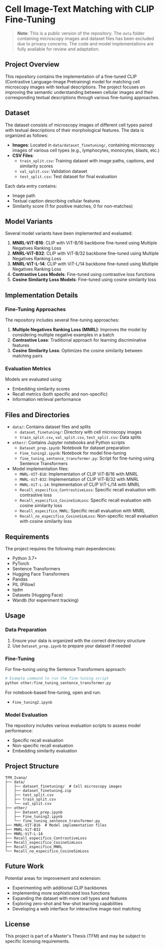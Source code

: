 # Cell Image-Text Matching with CLIP Fine-Tuning

> **Note**: This is a public version of the repository. The `data` folder containing microscopy images and dataset files has been excluded due to privacy concerns. The code and model implementations are fully available for review and adaptation.

## Project Overview

This repository contains the implementation of a fine-tuned CLIP (Contrastive Language-Image Pretraining) model for matching cell microscopy images with textual descriptions. The project focuses on improving the semantic understanding between cellular images and their corresponding textual descriptions through various fine-tuning approaches.

## Dataset

The dataset consists of microscopy images of different cell types paired with textual descriptions of their morphological features. The data is organized as follows:

- **Images**: Located in `data/dataset_finetuning/`, containing microscopy images of various cell types (e.g., lymphocytes, monocytes, blasts, etc.)
- **CSV Files**: 
  - `train_split.csv`: Training dataset with image paths, captions, and similarity scores
  - `val_split.csv`: Validation dataset
  - `test_split.csv`: Test dataset for final evaluation

Each data entry contains:
- Image path
- Textual caption describing cellular features
- Similarity score (1 for positive matches, 0 for non-matches)

## Model Variants

Several model variants have been implemented and evaluated:

1. **MNRL-ViT-B16**: CLIP with ViT-B/16 backbone fine-tuned using Multiple Negatives Ranking Loss
2. **MNRL-ViT-B32**: CLIP with ViT-B/32 backbone fine-tuned using Multiple Negatives Ranking Loss
3. **MNRL-ViT-L-14**: CLIP with ViT-L/14 backbone fine-tuned using Multiple Negatives Ranking Loss
4. **Contrastive Loss Models**: Fine-tuned using contrastive loss functions
5. **Cosine Similarity Loss Models**: Fine-tuned using cosine similarity loss

## Implementation Details

### Fine-Tuning Approaches

The repository includes several fine-tuning approaches:

1. **Multiple Negatives Ranking Loss (MNRL)**: Improves the model by considering multiple negative examples in a batch
2. **Contrastive Loss**: Traditional approach for learning discriminative features
3. **Cosine Similarity Loss**: Optimizes the cosine similarity between matching pairs

### Evaluation Metrics

Models are evaluated using:
- Embedding similarity scores
- Recall metrics (both specific and non-specific)
- Information retrieval performance

## Files and Directories

- `data/`: Contains dataset files and splits
  - `dataset_finetuning/`: Directory with cell microscopy images
  - `train_split.csv`, `val_split.csv`, `test_split.csv`: Data splits
- `other/`: Contains Jupyter notebooks and Python scripts
  - `Dataset_prep.ipynb`: Notebook for dataset preparation
  - `Fine_tuning2.ipynb`: Notebook for model fine-tuning
  - `fine_tuning_sentence_transformer.py`: Script for fine-tuning using Sentence Transformers
- Model implementation files:
  - `MNRL-VIT-B16`: Implementation of CLIP ViT-B/16 with MNRL
  - `MNRL-ViT-B32`: Implementation of CLIP ViT-B/32 with MNRL
  - `MNRL-ViT-L-14`: Implementation of CLIP ViT-L/14 with MNRL
  - `Recall_especifico_ContrastiveLoss`: Specific recall evaluation with contrastive loss
  - `Recall_especifico_CosineSimLoss`: Specific recall evaluation with cosine similarity loss
  - `Recall_especifico_MNRL`: Specific recall evaluation with MNRL
  - `Recall_no_especifico_CosineSimLoss`: Non-specific recall evaluation with cosine similarity loss

## Requirements

The project requires the following main dependencies:
- Python 3.7+
- PyTorch
- Sentence Transformers
- Hugging Face Transformers
- Pandas
- PIL (Pillow)
- tqdm
- Datasets (Hugging Face)
- Wandb (for experiment tracking)

## Usage

### Data Preparation

1. Ensure your data is organized with the correct directory structure
2. Use `Dataset_prep.ipynb` to prepare your dataset if needed

### Fine-Tuning

For fine-tuning using the Sentence Transformers approach:

```python
# Example command to run the fine-tuning script
python other/fine_tuning_sentence_transformer.py
```

For notebook-based fine-tuning, open and run:
- `Fine_tuning2.ipynb`

### Model Evaluation

The repository includes various evaluation scripts to assess model performance:
- Specific recall evaluation
- Non-specific recall evaluation
- Embedding similarity evaluation

## Project Structure

```
TFM_Ivana/
├── data/
│   ├── dataset_finetuning/  # Cell microscopy images
│   ├── dataset_finetuning.zip
│   ├── test_split.csv
│   ├── train_split.csv
│   └── val_split.csv
├── other/
│   ├── Dataset_prep.ipynb
│   ├── Fine_tuning2.ipynb
│   └── fine_tuning_sentence_transformer.py
├── MNRL-VIT-B16  # Model implementation files
├── MNRL-ViT-B32
├── MNRL-ViT-L-14
├── Recall_especifico_ContrastiveLoss
├── Recall_especifico_CosineSimLoss
├── Recall_especifico_MNRL
└── Recall_no_especifico_CosineSimLoss
```

## Future Work

Potential areas for improvement and extension:
- Experimenting with additional CLIP backbones
- Implementing more sophisticated loss functions
- Expanding the dataset with more cell types and features
- Exploring zero-shot and few-shot learning capabilities
- Developing a web interface for interactive image-text matching

## License

This project is part of a Master's Thesis (TFM) and may be subject to specific licensing requirements.
